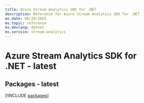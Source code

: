 ```yaml
---
title: Azure Stream Analytics SDK for .NET
description: Reference for Azure Stream Analytics SDK for .NET
ms.date: 06/20/2025
ms.topic: reference
ms.devlang: dotnet
ms.service: stream-analytics
---
```

# Azure Stream Analytics SDK for .NET - latest
## Packages - latest
[!INCLUDE [packages](stream-analytics-index.md)]